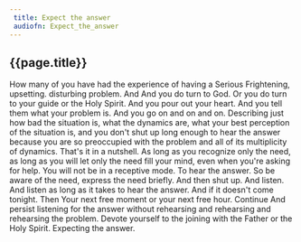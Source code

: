 ```yaml
---
 title: Expect the answer
 audiofn: Expect_the_answer
---
```


## {{page.title}}

How many of you have had the experience of having a Serious Frightening,
upsetting. disturbing problem. And And you do turn to God. Or you do
turn to your guide or the Holy Spirit. And you pour out your heart. And
you tell them what your problem is. And you go on and on and on.
Describing just how bad the situation is, what the dynamics are, what
your best perception of the situation is, and you don't shut up long
enough to hear the answer because you are so preoccupied with the
problem and all of its multiplicity of dynamics. That's it in a
nutshell. As long as you recognize only the need, as long as you will
let only the need fill your mind, even when you're asking for help. You
will not be in a receptive mode. To hear the answer. So be aware of the
need, express the need briefly. And then shut up. And listen. And listen
as long as it takes to hear the answer. And if it doesn't come tonight.
Then Your next free moment or your next free hour. Continue And persist
listening for the answer without rehearsing and rehearsing and
rehearsing the problem. Devote yourself to the joining with the Father
or the Holy Spirit. Expecting the answer.

